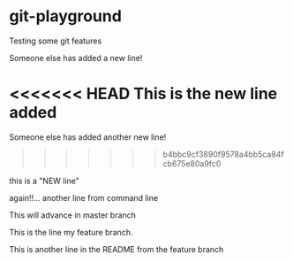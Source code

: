 # git-playground
Testing some git features

Someone else has added a new line!

<<<<<<< HEAD
This is the new line added
=======
Someone else has added another new line!
>>>>>>> b4bbc9cf3890f9578a4bb5ca84fcb675e80a9fc0


this is a "NEW line"

again!!... another line from command line

This will advance in master branch

This is the line my feature branch.

This is another line in the README from the feature branch
